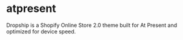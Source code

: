 # atpresent
Dropship is a Shopify Online Store 2.0 theme built for At Present and optimized for device speed.
